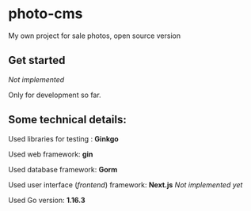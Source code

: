 # photo-cms
My own project for sale photos, open source version

## Get started
*Not implemented*

Only for development so far.

## Some technical details:

Used libraries for testing : **Ginkgo** 

Used web framework: **gin**

Used database framework: **Gorm**

Used user interface (*frontend*) framework: **Next.js** *Not implemented yet*

Used Go version: **1.16.3**

